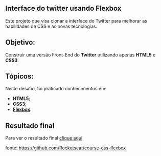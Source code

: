 ## Interface do twitter usando Flexbox

Este projeto que visa clonar a interface do Twitter para melhorar as habilidades de CSS e as novas tecnologias.

  
## Objetivo:

Construir uma versão Front-End do **Twitter** utilizando apenas **HTML5** e **CSS3**.

## Tópicos:

Neste desafio, foi praticado conhecimentos em:

- **HTML5**;
- **CSS3**;
- **[Flexbox](https://css-tricks.com/snippets/css/a-guide-to-flexbox/)**.


## Resultado final

Para ver o resultado final [clique aqui](https://wrtinho.github.io/Twitter-Front-end/public/index.html)


fonte:
https://github.com/Rocketseat/course-css-flexbox